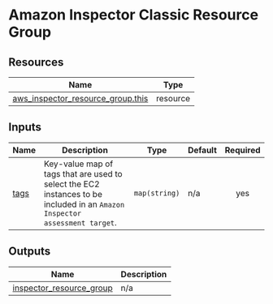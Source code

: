 # Amazon Inspector Classic Resource Group

## Resources

| Name | Type |
|------|------|
| [aws_inspector_resource_group.this](https://registry.terraform.io/providers/hashicorp/aws/latest/docs/resources/inspector_resource_group) | resource |

## Inputs

| Name | Description | Type | Default | Required |
|------|-------------|------|---------|:--------:|
| <a name="input_tags"></a> [tags](#input\_tags) | Key-value map of tags that are used to select the EC2 instances to be included in an `Amazon Inspector assessment target`. | `map(string)` | n/a | yes |

## Outputs

| Name | Description |
|------|-------------|
| <a name="output_inspector_resource_group"></a> [inspector\_resource\_group](#output\_inspector\_resource\_group) | n/a |
